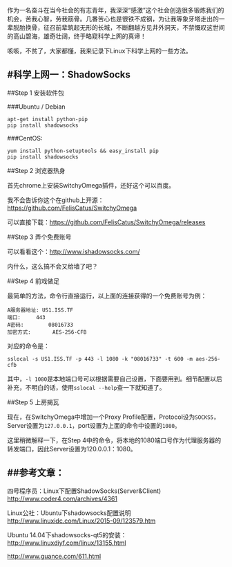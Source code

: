 作为一名奋斗在当今社会的有志青年，我深深“感激”这个社会创造很多锻炼我们的机会，苦我心智，劳我筋骨。几番苦心也是很铁不成钢，为让我等象牙塔走出的一辈脱胎换骨，征召前辈筑起无形的长城，不断翻越方见井外洞天，不禁慨叹这世间的高山碧海，雄奇壮阔，终于略窥科学上网的真谛！

咳咳，不贫了，大家都懂，我来记录下Linux下科学上网的一些方法。

#科学上网一：ShadowSocks
---------------------

##Step 1 安装软件包

###Ubuntu / Debian

```
apt-get install python-pip
pip install shadowsocks
```

###CentOS:

```
yum install python-setuptools && easy_install pip
pip install shadowsocks
```

##Step 2 浏览器热身

首先chrome上安装SwitchyOmega插件，还好这个可以百度。

我不会告诉你这个在github上开源：https://github.com/FelisCatus/SwitchyOmega

可以直接下载：https://github.com/FelisCatus/SwitchyOmega/releases

##Step 3 弄个免费账号

可以看看这个：http://www.ishadowsocks.com/

内什么，这么搞不会又给墙了吧？

##Step 4 前戏做足

最简单的方法，命令行直接运行，以上面的连接获得的一个免费账号为例：
```
A服务器地址:	US1.ISS.TF
端口:		443
A密码:		08016733
加密方式:		AES-256-CFB
```

对应的命令是：
```
sslocal -s US1.ISS.TF -p 443 -l 1080 -k "08016733" -t 600 -m aes-256-cfb
```

其中，`-l 1080`是本地端口号可以根据需要自己设置，下面要用到。细节配置以后补充，不明白的话，使用`sslocal --help`查一下就知道了。

##Step 5 上房揭瓦

现在，在SwitchyOmega中增加一个Proxy Profile配置，Protocol设为`SOCKS5`，Server设置为`127.0.0.1`，port设置为上面的命令中设置的`1080`。

这里稍微解释一下，在Step 4中的命令，将本地的1080端口号作为代理服务器的转发端口，因此Server设置为120.0.0.1：1080。

##参考文章：
------------------

四号程序员：Linux下配置ShadowSocks(Server&Client)
http://www.coder4.com/archives/4361

Linux公社：Ubuntu下shadowsocks配置说明
http://www.linuxidc.com/Linux/2015-09/123579.htm

Ubuntu 14.04下shadowsocks-qt5的安装：
http://www.linuxdiyf.com/linux/13155.html

http://www.guance.com/611.html

